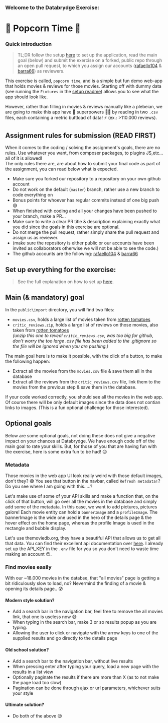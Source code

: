 ### Welcome to the Databrydge Exercise: 
# :popcorn: Popcorn Time :popcorn:

### Quick introduction
> TL;DR follow the setup [here](setup.md) to set up the application, read the main goal (below) and submit the exercise on a forked, public repo through an open pull request, to which you assign our accounts ([rafaello104](https://github.com/rafaello104) & [barra66](https://github.com/barra66)) as reviewers.

This exercise is called, `popcorn time`, and is a simple but fun demo web-app that holds movies & reviews for those movies. Starting off with dummy data (see running the `Fixtures` in the [setup readme](setup.md#setting-up-the-database--the-docker-service--on-linux--mac-os-)) allows you to see what the app should look like.

However, rather than filling in movies & reviews manually like a plebeian, we are going to make this app have :superhero: superpowers :superhero_woman: by reading in two `.csv` files, each containing a metric buttload of data! :zap: (ex.: >110.000 reviews). 


## Assignment rules for submission (**READ FIRST**)
When it comes to the coding / solving the assignment's goals, there are no rules. Use whatever you want, from composer packages, to plugins JS,etc... all of it is allowed! <br/>
The only rules there are, are about how to submit your final code as part of the assignment, you can read below what is expected.

- Make sure you forked our repository to a repository on your own github account <br/>
- Do not work on the default (`master`) branch, rather use a new branch to code everything on
- Bonus points for whoever has regular commits instead of one big push :sweat_smile:
- When finished with coding and all your changes have been pushed to your branch, make a PR...
- Make sure to write a clear PR title & description explaining exactly what you did since the goals in this exercise are optional.
- Do not merge the pull request, rather simply share the pull request and assign us as reviewer.
- (make sure the repository is either public or our accounts have been invited as collaborators otherwise we will not be able to see the code.)
- The github accounts are the following: [rafaello104](https://github.com/rafaello104) & [barra66](https://github.com/barra66)


## Set up everything for the exercise:
> See the full explanation on how to set up [here](setup.md).


## Main (& mandatory) goal
In the `public\import` directory, you will find two files:
- `movies.csv`, holds a large list of movies taken from [rotten tomatoes](https://www.rottentomatoes.com/)
- `critic_reviews.zip`, holds a large list of reviews on those movies, also taken from [rotten tomatoes](https://www.rottentomatoes.com/) <br/>
*(unzip this one to reveal `critic_reviews.csv`, was too big for github, don't worry the too large .csv file has been added to the .gitignore so the file will be ignored when you are pushing.)*

The main goal here is to make it possible, with the click of a button, to make the following happen:
- Extract all the movies from the `movies.csv` file & save them all in the database
- Extract all the reviews from the `critic_reviews.csv` file, link them to the movies from the previous step & save them in the database.

If your code worked correctly, you should see all the movies in the web app. Of course there will be only default images since the data does not contian links to images. (This is a fun optional challenge for those interested).


## Optional goals
Below are some optional goals, not doing these does not give a negative impact on your chances at Databrydge. We have enough code off of the main goal to rate your skills. But, for those of you that are having fun with the exercise, here is some extra fun to be had! :wink:

### Metadata
Those movies in the web app UI look really weird with those default images, don't they? :sweat_smile: You see that button in the navbar, called `Refresh metadata!`? Do you see where I am going with this.....?

Let's make use of some of your API skills and make a function that, on the click of that button, will go over all the movies in the database and simply add some of the metadata. In this case, we want to add pictures, pictures galore! Each movie entity can hold a `bannerImage` and a `profileImage`. The bannerImage is the wide one used in the hero of the details page & the hover effect on the home page, whereas the profile Image is used in the rectangle and bubble display.  

Let's use themoviedb.org, they have a beautiful API that allows us to get all that data. You can find their excellent api documentation over [here](https://developers.themoviedb.org/3/getting-started/introduction). I already set up the API_KEY in the `.env` file for you so you don't need to waste time making an account :wink:.


### Find movies easily
With our ~18.000 movies in the databse, that "all movies" page is getting a bit ridiculously slow to load, no? Nevermind the finding of a movie & opening its details page.. :cold_sweat:

#### Modern style solution?
- Add a search bar in the navigation bar, feel free to remove the all movies link, that one is useless now :sweat_smile:
- When typing in the search bar, make 3 or so results popup as you are typing. 
- Allowing the user to click or navigate with the arrow keys to one of the supplied results and go directly to the details page


#### Old school solution?
- Add a search bar to the navigation bar, without live results
- When pressing enter after typing your query, load a new page with the results in a list view
- Optionally paginate the results if there are more than X (as to not make the page load too slow)
- Pagination can be done through ajax or url parameters, whichever suits your style

#### Ultimate solution?
- Do both of the above :wink: